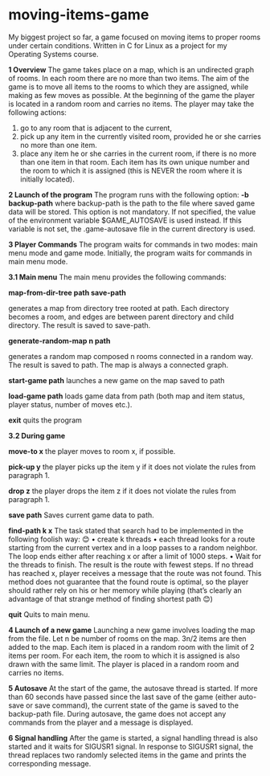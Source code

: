 # moving-items-game
My biggest project so far, a game focused on moving items to proper rooms under certain conditions. Written in C for Linux as a project for my Operating Systems course.

**1 Overview**
The game takes place on a map, which is an undirected graph of rooms. In each room there are no more than two items. The aim of the game is to move all items to the rooms to which they are assigned, while making as few moves as possible. At the beginning of the game the player is located in a random room and carries no items. The player may take the following actions:
1.	go to any room that is adjacent to the current,
2.	pick up any item in the currently visited room, provided he or she carries no more than one item.
3.	place any item he or she carries in the current room, if there is no more than one item in that room.
Each item has its own unique number and the room to which it is assigned (this is NEVER the room where it is initially located). 

**2 Launch of the program**
The program runs with the following option: 
**-b backup-path**
where backup-path is the path to the file where saved game data will be stored. This option is not mandatory. If not specified, the value of the environment variable $GAME_AUTOSAVE is used instead. If this variable is not set, the  .game-autosave file in the current directory is used.

**3 Player Commands**
The program waits for commands in two modes: main menu mode and game mode. Initially, the program waits for commands in main menu mode. 

**3.1 Main menu**
The main menu provides the following commands: 

**map-from-dir-tree path save-path**

generates a map from directory tree rooted at path. Each directory becomes a room, and edges are between parent directory and child directory. The result is saved to save-path.

**generate-random-map n path**

generates a random map composed n rooms connected in a random way. The result is saved to path. The map is always a connected graph.

**start-game path**
launches a new game on the map saved to path

**load-game path**
loads game data from path  (both map and item status, player status, number of moves etc.).

**exit**
quits the program

**3.2 During game**

**move-to x**
the player moves to room x, if possible.

**pick-up y**
the player picks up the item y if it does not violate the rules from paragraph 1.

**drop z**
the player drops the item z if it does not violate the rules from paragraph 1.

**save path**
Saves current game data to path.

**find-path k x**
The task stated that search had to be implemented in the following foolish way: 😊 
•	create k threads
•	each thread looks for a route starting from the current vertex and in a loop passes to a random neighbor. The loop ends either after reaching x or after a limit of 1000 steps.
•	Wait for the threads to finish.
The result is the route with fewest steps. If no thread has reached x, player receives a message that the route was not found.
This method does not guarantee that the found route is optimal, so the player should rather rely on his or her memory while playing (that’s clearly an advantage of that strange method of finding shortest path 😊) 

**quit**
Quits to main menu.

**4 Launch of a new game**
Launching a new game involves loading the map from the file. Let n be number of rooms on the map. 3n/2 items are then added to the map. Each item is placed in a random room with the limit of 2 items per room. For each item, the room to which it is assigned is also drawn with the same limit. The player is placed in a random room and carries no items. 

**5 Autosave**
At the start of the game, the autosave thread is started. If more than 60 seconds have passed since the last save of the game (either auto-save or save command), the current state of the game is saved to the backup-path file. During autosave, the game does not accept any commands from the player and a message is displayed. 

**6 Signal handling**
After the game is started, a signal handling thread is also started and it waits for SIGUSR1 signal. In response to SIGUSR1 signal, the thread replaces two randomly selected items in the game and prints the corresponding message.
